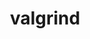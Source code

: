 ---
title: "valgrind"
layout: cache
categories: [package, develop]
meta: {"versions": ["3.20.0"], "compilers": ["gcc@=11.3.0", "gcc@=11.4.0"], "oss": ["ubuntu20.04", "ubuntu22.04"], "platforms": ["linux"], "targets": ["x86_64_v3"], "stacks": ["e4s", "ml-linux-x86_64-cpu", "ml-linux-x86_64-cuda", "ml-linux-x86_64-rocm", "root"], "num_specs": 54, "num_specs_by_stack": {"root": 54, "e4s": 12, "ml-linux-x86_64-cuda": 10, "ml-linux-x86_64-cpu": 8, "ml-linux-x86_64-rocm": 23}}
spec_details: [{"hash": "chhd57hrvwqyovey7zanxhc27lxkqfoo", "compiler": "gcc@=11.4.0", "versions": ["3.20.0"], "os": "ubuntu20.04", "platform": "linux", "target": "x86_64_v3", "variants": ["+boost", "build_system=autotools", "libs=shared,static", "+mpi", "+only64bit", "~ubsan"], "stacks": ["root", "e4s"], "size": "-", "tarball": "https://binaries.spack.io/develop/build_cache/linux-ubuntu20.04-x86_64_v3/gcc-11.4.0/valgrind-3.20.0/linux-ubuntu20.04-x86_64_v3-gcc-11.4.0-valgrind-3.20.0-chhd57hrvwqyovey7zanxhc27lxkqfoo.spack"}, {"hash": "bojbotqs2sp6piz7jgsv4aowkalbagsp", "compiler": "gcc@=11.4.0", "versions": ["3.20.0"], "os": "ubuntu20.04", "platform": "linux", "target": "x86_64_v3", "variants": ["+boost", "build_system=autotools", "libs=shared,static", "+mpi", "+only64bit", "~ubsan"], "stacks": ["root", "e4s"], "size": "-", "tarball": "https://binaries.spack.io/develop/build_cache/linux-ubuntu20.04-x86_64_v3/gcc-11.4.0/valgrind-3.20.0/linux-ubuntu20.04-x86_64_v3-gcc-11.4.0-valgrind-3.20.0-bojbotqs2sp6piz7jgsv4aowkalbagsp.spack"}, {"hash": "x3ud232xxqcqizxv4zy46xmcj66d5k7p", "compiler": "gcc@=11.4.0", "versions": ["3.20.0"], "os": "ubuntu20.04", "platform": "linux", "target": "x86_64_v3", "variants": ["+boost", "build_system=autotools", "libs=shared,static", "+mpi", "+only64bit", "~ubsan"], "stacks": ["root", "e4s"], "size": "-", "tarball": "https://binaries.spack.io/develop/build_cache/linux-ubuntu20.04-x86_64_v3/gcc-11.4.0/valgrind-3.20.0/linux-ubuntu20.04-x86_64_v3-gcc-11.4.0-valgrind-3.20.0-x3ud232xxqcqizxv4zy46xmcj66d5k7p.spack"}, {"hash": "jju3x47oe2q66jbqvh66vgwrafnywnei", "compiler": "gcc@=11.4.0", "versions": ["3.20.0"], "os": "ubuntu20.04", "platform": "linux", "target": "x86_64_v3", "variants": ["+boost", "build_system=autotools", "libs=shared,static", "+mpi", "+only64bit", "~ubsan"], "stacks": ["root", "e4s"], "size": "-", "tarball": "https://binaries.spack.io/develop/build_cache/linux-ubuntu20.04-x86_64_v3/gcc-11.4.0/valgrind-3.20.0/linux-ubuntu20.04-x86_64_v3-gcc-11.4.0-valgrind-3.20.0-jju3x47oe2q66jbqvh66vgwrafnywnei.spack"}, {"hash": "qeeto5c7uu4dczgjhaklipmtvb7jim44", "compiler": "gcc@=11.4.0", "versions": ["3.20.0"], "os": "ubuntu20.04", "platform": "linux", "target": "x86_64_v3", "variants": ["+boost", "build_system=autotools", "libs=shared,static", "+mpi", "+only64bit", "~ubsan"], "stacks": ["root", "e4s"], "size": "-", "tarball": "https://binaries.spack.io/develop/build_cache/linux-ubuntu20.04-x86_64_v3/gcc-11.4.0/valgrind-3.20.0/linux-ubuntu20.04-x86_64_v3-gcc-11.4.0-valgrind-3.20.0-qeeto5c7uu4dczgjhaklipmtvb7jim44.spack"}, {"hash": "kuavgiur7wls2kkferzze65c3nsadbp3", "compiler": "gcc@=11.4.0", "versions": ["3.20.0"], "os": "ubuntu20.04", "platform": "linux", "target": "x86_64_v3", "variants": ["+boost", "build_system=autotools", "libs=shared,static", "+mpi", "+only64bit", "~ubsan"], "stacks": ["root", "e4s"], "size": "-", "tarball": "https://binaries.spack.io/develop/build_cache/linux-ubuntu20.04-x86_64_v3/gcc-11.4.0/valgrind-3.20.0/linux-ubuntu20.04-x86_64_v3-gcc-11.4.0-valgrind-3.20.0-kuavgiur7wls2kkferzze65c3nsadbp3.spack"}, {"hash": "4tisptrarqngznvlhqfmnslxdljw5kmd", "compiler": "gcc@=11.4.0", "versions": ["3.20.0"], "os": "ubuntu20.04", "platform": "linux", "target": "x86_64_v3", "variants": ["+boost", "build_system=autotools", "libs=shared,static", "+mpi", "+only64bit", "~ubsan"], "stacks": ["root", "e4s"], "size": "-", "tarball": "https://binaries.spack.io/develop/build_cache/linux-ubuntu20.04-x86_64_v3/gcc-11.4.0/valgrind-3.20.0/linux-ubuntu20.04-x86_64_v3-gcc-11.4.0-valgrind-3.20.0-4tisptrarqngznvlhqfmnslxdljw5kmd.spack"}, {"hash": "xlxqdi2hvfmja43fsjdt2k22ifvri3ap", "compiler": "gcc@=11.4.0", "versions": ["3.20.0"], "os": "ubuntu20.04", "platform": "linux", "target": "x86_64_v3", "variants": ["+boost", "build_system=autotools", "libs=shared,static", "+mpi", "+only64bit", "~ubsan"], "stacks": ["root", "e4s"], "size": "-", "tarball": "https://binaries.spack.io/develop/build_cache/linux-ubuntu20.04-x86_64_v3/gcc-11.4.0/valgrind-3.20.0/linux-ubuntu20.04-x86_64_v3-gcc-11.4.0-valgrind-3.20.0-xlxqdi2hvfmja43fsjdt2k22ifvri3ap.spack"}, {"hash": "wu2vl737unfr7kwfqygr76jjwof6rb4x", "compiler": "gcc@=11.4.0", "versions": ["3.20.0"], "os": "ubuntu20.04", "platform": "linux", "target": "x86_64_v3", "variants": ["+boost", "build_system=autotools", "libs=shared,static", "+mpi", "+only64bit", "~ubsan"], "stacks": ["root", "e4s"], "size": "-", "tarball": "https://binaries.spack.io/develop/build_cache/linux-ubuntu20.04-x86_64_v3/gcc-11.4.0/valgrind-3.20.0/linux-ubuntu20.04-x86_64_v3-gcc-11.4.0-valgrind-3.20.0-wu2vl737unfr7kwfqygr76jjwof6rb4x.spack"}, {"hash": "tx44gm27bst645kfhsdirpwskjde2dxp", "compiler": "gcc@=11.4.0", "versions": ["3.20.0"], "os": "ubuntu20.04", "platform": "linux", "target": "x86_64_v3", "variants": ["+boost", "build_system=autotools", "libs=shared,static", "+mpi", "+only64bit", "~ubsan"], "stacks": ["root", "e4s"], "size": "-", "tarball": "https://binaries.spack.io/develop/build_cache/linux-ubuntu20.04-x86_64_v3/gcc-11.4.0/valgrind-3.20.0/linux-ubuntu20.04-x86_64_v3-gcc-11.4.0-valgrind-3.20.0-tx44gm27bst645kfhsdirpwskjde2dxp.spack"}, {"hash": "4yipfgdnutvpxcgpefdocxrzyar53c2x", "compiler": "gcc@=11.4.0", "versions": ["3.20.0"], "os": "ubuntu20.04", "platform": "linux", "target": "x86_64_v3", "variants": ["+boost", "build_system=autotools", "libs=shared,static", "+mpi", "+only64bit", "~ubsan"], "stacks": ["root", "e4s"], "size": "-", "tarball": "https://binaries.spack.io/develop/build_cache/linux-ubuntu20.04-x86_64_v3/gcc-11.4.0/valgrind-3.20.0/linux-ubuntu20.04-x86_64_v3-gcc-11.4.0-valgrind-3.20.0-4yipfgdnutvpxcgpefdocxrzyar53c2x.spack"}, {"hash": "oiixsljj6jdexb5auekblddd64vtw7hz", "compiler": "gcc@=11.4.0", "versions": ["3.20.0"], "os": "ubuntu20.04", "platform": "linux", "target": "x86_64_v3", "variants": ["+boost", "build_system=autotools", "libs=shared,static", "+mpi", "+only64bit", "~ubsan"], "stacks": ["root", "e4s"], "size": "-", "tarball": "https://binaries.spack.io/develop/build_cache/linux-ubuntu20.04-x86_64_v3/gcc-11.4.0/valgrind-3.20.0/linux-ubuntu20.04-x86_64_v3-gcc-11.4.0-valgrind-3.20.0-oiixsljj6jdexb5auekblddd64vtw7hz.spack"}, {"hash": "jqpm264zp7wct7bugatcv4xwq2tgksz3", "compiler": "gcc@=11.3.0", "versions": ["3.20.0"], "os": "ubuntu22.04", "platform": "linux", "target": "x86_64_v3", "variants": ["+boost", "build_system=autotools", "libs=shared,static", "+mpi", "+only64bit", "~ubsan"], "stacks": ["root", "ml-linux-x86_64-cuda"], "size": "-", "tarball": "https://binaries.spack.io/develop/build_cache/linux-ubuntu22.04-x86_64_v3/gcc-11.3.0/valgrind-3.20.0/linux-ubuntu22.04-x86_64_v3-gcc-11.3.0-valgrind-3.20.0-jqpm264zp7wct7bugatcv4xwq2tgksz3.spack"}, {"hash": "kxpxhej2lckaubfouukxbc4cjhmqo3id", "compiler": "gcc@=11.3.0", "versions": ["3.20.0"], "os": "ubuntu22.04", "platform": "linux", "target": "x86_64_v3", "variants": ["+boost", "build_system=autotools", "libs=shared,static", "+mpi", "+only64bit", "~ubsan"], "stacks": ["root", "ml-linux-x86_64-cuda"], "size": "-", "tarball": "https://binaries.spack.io/develop/build_cache/linux-ubuntu22.04-x86_64_v3/gcc-11.3.0/valgrind-3.20.0/linux-ubuntu22.04-x86_64_v3-gcc-11.3.0-valgrind-3.20.0-kxpxhej2lckaubfouukxbc4cjhmqo3id.spack"}, {"hash": "xgnz2ieozhe2j36t266diggg53bapyno", "compiler": "gcc@=11.3.0", "versions": ["3.20.0"], "os": "ubuntu22.04", "platform": "linux", "target": "x86_64_v3", "variants": ["+boost", "build_system=autotools", "libs=shared,static", "+mpi", "+only64bit", "~ubsan"], "stacks": ["ml-linux-x86_64-cpu", "root"], "size": "-", "tarball": "https://binaries.spack.io/develop/build_cache/linux-ubuntu22.04-x86_64_v3/gcc-11.3.0/valgrind-3.20.0/linux-ubuntu22.04-x86_64_v3-gcc-11.3.0-valgrind-3.20.0-xgnz2ieozhe2j36t266diggg53bapyno.spack"}, {"hash": "5ibsj2fpdzysu3e6ujqpfucn526f7ie7", "compiler": "gcc@=11.3.0", "versions": ["3.20.0"], "os": "ubuntu22.04", "platform": "linux", "target": "x86_64_v3", "variants": ["+boost", "build_system=autotools", "libs=shared,static", "+mpi", "+only64bit", "~ubsan"], "stacks": ["root", "ml-linux-x86_64-cuda"], "size": "-", "tarball": "https://binaries.spack.io/develop/build_cache/linux-ubuntu22.04-x86_64_v3/gcc-11.3.0/valgrind-3.20.0/linux-ubuntu22.04-x86_64_v3-gcc-11.3.0-valgrind-3.20.0-5ibsj2fpdzysu3e6ujqpfucn526f7ie7.spack"}, {"hash": "27xj4islluhihgshm63l442ndw5fua3e", "compiler": "gcc@=11.3.0", "versions": ["3.20.0"], "os": "ubuntu22.04", "platform": "linux", "target": "x86_64_v3", "variants": ["+boost", "build_system=autotools", "libs=shared,static", "+mpi", "+only64bit", "~ubsan"], "stacks": ["ml-linux-x86_64-cpu", "root"], "size": "-", "tarball": "https://binaries.spack.io/develop/build_cache/linux-ubuntu22.04-x86_64_v3/gcc-11.3.0/valgrind-3.20.0/linux-ubuntu22.04-x86_64_v3-gcc-11.3.0-valgrind-3.20.0-27xj4islluhihgshm63l442ndw5fua3e.spack"}, {"hash": "jsqjbehuqtdu5qiseel3cnlwmwenj3it", "compiler": "gcc@=11.3.0", "versions": ["3.20.0"], "os": "ubuntu22.04", "platform": "linux", "target": "x86_64_v3", "variants": ["+boost", "build_system=autotools", "libs=shared,static", "+mpi", "+only64bit", "~ubsan"], "stacks": ["root", "ml-linux-x86_64-cuda"], "size": "-", "tarball": "https://binaries.spack.io/develop/build_cache/linux-ubuntu22.04-x86_64_v3/gcc-11.3.0/valgrind-3.20.0/linux-ubuntu22.04-x86_64_v3-gcc-11.3.0-valgrind-3.20.0-jsqjbehuqtdu5qiseel3cnlwmwenj3it.spack"}, {"hash": "crozhbnhaotaw4wuzh75oxrujn2xcjhu", "compiler": "gcc@=11.3.0", "versions": ["3.20.0"], "os": "ubuntu22.04", "platform": "linux", "target": "x86_64_v3", "variants": ["+boost", "build_system=autotools", "libs=shared,static", "+mpi", "+only64bit", "~ubsan"], "stacks": ["root", "ml-linux-x86_64-cuda"], "size": "-", "tarball": "https://binaries.spack.io/develop/build_cache/linux-ubuntu22.04-x86_64_v3/gcc-11.3.0/valgrind-3.20.0/linux-ubuntu22.04-x86_64_v3-gcc-11.3.0-valgrind-3.20.0-crozhbnhaotaw4wuzh75oxrujn2xcjhu.spack"}, {"hash": "nhbdrtyluexm6iatj5jihvyvwl72owfj", "compiler": "gcc@=11.3.0", "versions": ["3.20.0"], "os": "ubuntu22.04", "platform": "linux", "target": "x86_64_v3", "variants": ["+boost", "build_system=autotools", "libs=shared,static", "+mpi", "+only64bit", "~ubsan"], "stacks": ["root", "ml-linux-x86_64-cuda"], "size": "-", "tarball": "https://binaries.spack.io/develop/build_cache/linux-ubuntu22.04-x86_64_v3/gcc-11.3.0/valgrind-3.20.0/linux-ubuntu22.04-x86_64_v3-gcc-11.3.0-valgrind-3.20.0-nhbdrtyluexm6iatj5jihvyvwl72owfj.spack"}, {"hash": "lzeegw4srj5i5sm3xztn4xh57pbe3in6", "compiler": "gcc@=11.3.0", "versions": ["3.20.0"], "os": "ubuntu22.04", "platform": "linux", "target": "x86_64_v3", "variants": ["+boost", "build_system=autotools", "libs=shared,static", "+mpi", "+only64bit", "~ubsan"], "stacks": ["ml-linux-x86_64-cpu", "root"], "size": "-", "tarball": "https://binaries.spack.io/develop/build_cache/linux-ubuntu22.04-x86_64_v3/gcc-11.3.0/valgrind-3.20.0/linux-ubuntu22.04-x86_64_v3-gcc-11.3.0-valgrind-3.20.0-lzeegw4srj5i5sm3xztn4xh57pbe3in6.spack"}, {"hash": "7ahl6qqcos6ocl7zya6r7rzf6w5lgk5t", "compiler": "gcc@=11.3.0", "versions": ["3.20.0"], "os": "ubuntu22.04", "platform": "linux", "target": "x86_64_v3", "variants": ["+boost", "build_system=autotools", "libs=shared,static", "+mpi", "+only64bit", "~ubsan"], "stacks": ["root", "ml-linux-x86_64-cuda"], "size": "-", "tarball": "https://binaries.spack.io/develop/build_cache/linux-ubuntu22.04-x86_64_v3/gcc-11.3.0/valgrind-3.20.0/linux-ubuntu22.04-x86_64_v3-gcc-11.3.0-valgrind-3.20.0-7ahl6qqcos6ocl7zya6r7rzf6w5lgk5t.spack"}, {"hash": "j3ecxkl4ujl3cqrtvth6pqceaxatyv5a", "compiler": "gcc@=11.3.0", "versions": ["3.20.0"], "os": "ubuntu22.04", "platform": "linux", "target": "x86_64_v3", "variants": ["+boost", "build_system=autotools", "libs=shared,static", "+mpi", "+only64bit", "~ubsan"], "stacks": ["root", "ml-linux-x86_64-cuda"], "size": "-", "tarball": "https://binaries.spack.io/develop/build_cache/linux-ubuntu22.04-x86_64_v3/gcc-11.3.0/valgrind-3.20.0/linux-ubuntu22.04-x86_64_v3-gcc-11.3.0-valgrind-3.20.0-j3ecxkl4ujl3cqrtvth6pqceaxatyv5a.spack"}, {"hash": "qrow76z7jkdla5ie6evsb4p7zwgyj522", "compiler": "gcc@=11.3.0", "versions": ["3.20.0"], "os": "ubuntu22.04", "platform": "linux", "target": "x86_64_v3", "variants": ["+boost", "build_system=autotools", "libs=shared,static", "+mpi", "+only64bit", "~ubsan"], "stacks": ["ml-linux-x86_64-cpu", "root"], "size": "-", "tarball": "https://binaries.spack.io/develop/build_cache/linux-ubuntu22.04-x86_64_v3/gcc-11.3.0/valgrind-3.20.0/linux-ubuntu22.04-x86_64_v3-gcc-11.3.0-valgrind-3.20.0-qrow76z7jkdla5ie6evsb4p7zwgyj522.spack"}, {"hash": "s7ih7saz435aenmeygwkmgy7rss7eiox", "compiler": "gcc@=11.3.0", "versions": ["3.20.0"], "os": "ubuntu22.04", "platform": "linux", "target": "x86_64_v3", "variants": ["+boost", "build_system=autotools", "libs=shared,static", "+mpi", "+only64bit", "~ubsan"], "stacks": ["ml-linux-x86_64-cpu", "root"], "size": "-", "tarball": "https://binaries.spack.io/develop/build_cache/linux-ubuntu22.04-x86_64_v3/gcc-11.3.0/valgrind-3.20.0/linux-ubuntu22.04-x86_64_v3-gcc-11.3.0-valgrind-3.20.0-s7ih7saz435aenmeygwkmgy7rss7eiox.spack"}, {"hash": "yebnmac5fglagp6q6aste67ojjm5kfci", "compiler": "gcc@=11.3.0", "versions": ["3.20.0"], "os": "ubuntu22.04", "platform": "linux", "target": "x86_64_v3", "variants": ["+boost", "build_system=autotools", "libs=shared,static", "+mpi", "+only64bit", "~ubsan"], "stacks": ["root", "ml-linux-x86_64-cuda"], "size": "-", "tarball": "https://binaries.spack.io/develop/build_cache/linux-ubuntu22.04-x86_64_v3/gcc-11.3.0/valgrind-3.20.0/linux-ubuntu22.04-x86_64_v3-gcc-11.3.0-valgrind-3.20.0-yebnmac5fglagp6q6aste67ojjm5kfci.spack"}, {"hash": "z3eejgnd4h4e4a3w22g46n6lkmpmky6w", "compiler": "gcc@=11.3.0", "versions": ["3.20.0"], "os": "ubuntu22.04", "platform": "linux", "target": "x86_64_v3", "variants": ["+boost", "build_system=autotools", "libs=shared,static", "+mpi", "+only64bit", "~ubsan"], "stacks": ["ml-linux-x86_64-cpu", "root"], "size": "-", "tarball": "https://binaries.spack.io/develop/build_cache/linux-ubuntu22.04-x86_64_v3/gcc-11.3.0/valgrind-3.20.0/linux-ubuntu22.04-x86_64_v3-gcc-11.3.0-valgrind-3.20.0-z3eejgnd4h4e4a3w22g46n6lkmpmky6w.spack"}, {"hash": "6rxxgce5tdkbkkify5qybm6d2x6rcvy5", "compiler": "gcc@=11.3.0", "versions": ["3.20.0"], "os": "ubuntu22.04", "platform": "linux", "target": "x86_64_v3", "variants": ["+boost", "build_system=autotools", "libs=shared,static", "+mpi", "+only64bit", "~ubsan"], "stacks": ["root", "ml-linux-x86_64-cuda"], "size": "-", "tarball": "https://binaries.spack.io/develop/build_cache/linux-ubuntu22.04-x86_64_v3/gcc-11.3.0/valgrind-3.20.0/linux-ubuntu22.04-x86_64_v3-gcc-11.3.0-valgrind-3.20.0-6rxxgce5tdkbkkify5qybm6d2x6rcvy5.spack"}, {"hash": "stqjexsdmjdw7gbukwqmd6hokn223cph", "compiler": "gcc@=11.3.0", "versions": ["3.20.0"], "os": "ubuntu22.04", "platform": "linux", "target": "x86_64_v3", "variants": ["+boost", "build_system=autotools", "libs=shared,static", "+mpi", "+only64bit", "~ubsan"], "stacks": ["ml-linux-x86_64-cpu", "root"], "size": "-", "tarball": "https://binaries.spack.io/develop/build_cache/linux-ubuntu22.04-x86_64_v3/gcc-11.3.0/valgrind-3.20.0/linux-ubuntu22.04-x86_64_v3-gcc-11.3.0-valgrind-3.20.0-stqjexsdmjdw7gbukwqmd6hokn223cph.spack"}, {"hash": "wnk5b5pwkwmfbr5wjwyc3miamhlvptj2", "compiler": "gcc@=11.3.0", "versions": ["3.20.0"], "os": "ubuntu22.04", "platform": "linux", "target": "x86_64_v3", "variants": ["+boost", "build_system=autotools", "libs=shared,static", "+mpi", "+only64bit", "~ubsan"], "stacks": ["ml-linux-x86_64-cpu", "root"], "size": "-", "tarball": "https://binaries.spack.io/develop/build_cache/linux-ubuntu22.04-x86_64_v3/gcc-11.3.0/valgrind-3.20.0/linux-ubuntu22.04-x86_64_v3-gcc-11.3.0-valgrind-3.20.0-wnk5b5pwkwmfbr5wjwyc3miamhlvptj2.spack"}, {"hash": "zuhm5qruw6gbmvzltr4zpufuycufs4hd", "compiler": "gcc@=11.3.0", "versions": ["3.20.0"], "os": "ubuntu22.04", "platform": "linux", "target": "x86_64_v3", "variants": ["+boost", "build_system=autotools", "libs=shared,static", "+mpi", "+only64bit", "~ubsan"], "stacks": ["root", "ml-linux-x86_64-rocm"], "size": "-", "tarball": "https://binaries.spack.io/develop/build_cache/linux-ubuntu22.04-x86_64_v3/gcc-11.3.0/valgrind-3.20.0/linux-ubuntu22.04-x86_64_v3-gcc-11.3.0-valgrind-3.20.0-zuhm5qruw6gbmvzltr4zpufuycufs4hd.spack"}, {"hash": "nbhwfzhi2v7srwclbnj67mxtpwpv4m7v", "compiler": "gcc@=11.3.0", "versions": ["3.20.0"], "os": "ubuntu22.04", "platform": "linux", "target": "x86_64_v3", "variants": ["+boost", "build_system=autotools", "libs=shared,static", "+mpi", "+only64bit", "~ubsan"], "stacks": ["root", "ml-linux-x86_64-rocm"], "size": "-", "tarball": "https://binaries.spack.io/develop/build_cache/linux-ubuntu22.04-x86_64_v3/gcc-11.3.0/valgrind-3.20.0/linux-ubuntu22.04-x86_64_v3-gcc-11.3.0-valgrind-3.20.0-nbhwfzhi2v7srwclbnj67mxtpwpv4m7v.spack"}, {"hash": "nckoogum3oecowgeiocvdywnishkhzuh", "compiler": "gcc@=11.3.0", "versions": ["3.20.0"], "os": "ubuntu22.04", "platform": "linux", "target": "x86_64_v3", "variants": ["+boost", "build_system=autotools", "libs=shared,static", "+mpi", "+only64bit", "~ubsan"], "stacks": ["root", "ml-linux-x86_64-rocm"], "size": "-", "tarball": "https://binaries.spack.io/develop/build_cache/linux-ubuntu22.04-x86_64_v3/gcc-11.3.0/valgrind-3.20.0/linux-ubuntu22.04-x86_64_v3-gcc-11.3.0-valgrind-3.20.0-nckoogum3oecowgeiocvdywnishkhzuh.spack"}, {"hash": "qtitnrkt62sj6vwlykrmbtzheqcmcnu2", "compiler": "gcc@=11.3.0", "versions": ["3.20.0"], "os": "ubuntu22.04", "platform": "linux", "target": "x86_64_v3", "variants": ["+boost", "build_system=autotools", "libs=shared,static", "+mpi", "+only64bit", "~ubsan"], "stacks": ["root", "ml-linux-x86_64-rocm"], "size": "-", "tarball": "https://binaries.spack.io/develop/build_cache/linux-ubuntu22.04-x86_64_v3/gcc-11.3.0/valgrind-3.20.0/linux-ubuntu22.04-x86_64_v3-gcc-11.3.0-valgrind-3.20.0-qtitnrkt62sj6vwlykrmbtzheqcmcnu2.spack"}, {"hash": "qhkte7gergsyyqj36fn6zupi5b7bfnlt", "compiler": "gcc@=11.3.0", "versions": ["3.20.0"], "os": "ubuntu22.04", "platform": "linux", "target": "x86_64_v3", "variants": ["+boost", "build_system=autotools", "libs=shared,static", "+mpi", "+only64bit", "~ubsan"], "stacks": ["root", "ml-linux-x86_64-rocm"], "size": "-", "tarball": "https://binaries.spack.io/develop/build_cache/linux-ubuntu22.04-x86_64_v3/gcc-11.3.0/valgrind-3.20.0/linux-ubuntu22.04-x86_64_v3-gcc-11.3.0-valgrind-3.20.0-qhkte7gergsyyqj36fn6zupi5b7bfnlt.spack"}, {"hash": "6fyx43qawwqysvym7pg3dehiiimupqaj", "compiler": "gcc@=11.3.0", "versions": ["3.20.0"], "os": "ubuntu22.04", "platform": "linux", "target": "x86_64_v3", "variants": ["+boost", "build_system=autotools", "libs=shared,static", "+mpi", "+only64bit", "~ubsan"], "stacks": ["root", "ml-linux-x86_64-rocm"], "size": "-", "tarball": "https://binaries.spack.io/develop/build_cache/linux-ubuntu22.04-x86_64_v3/gcc-11.3.0/valgrind-3.20.0/linux-ubuntu22.04-x86_64_v3-gcc-11.3.0-valgrind-3.20.0-6fyx43qawwqysvym7pg3dehiiimupqaj.spack"}, {"hash": "b25f456dxl6d7asazhmfddrhq2skvd7b", "compiler": "gcc@=11.3.0", "versions": ["3.20.0"], "os": "ubuntu22.04", "platform": "linux", "target": "x86_64_v3", "variants": ["+boost", "build_system=autotools", "libs=shared,static", "+mpi", "+only64bit", "~ubsan"], "stacks": ["root", "ml-linux-x86_64-rocm"], "size": "-", "tarball": "https://binaries.spack.io/develop/build_cache/linux-ubuntu22.04-x86_64_v3/gcc-11.3.0/valgrind-3.20.0/linux-ubuntu22.04-x86_64_v3-gcc-11.3.0-valgrind-3.20.0-b25f456dxl6d7asazhmfddrhq2skvd7b.spack"}, {"hash": "cjhwmfqjlnvqmanqjiilbkb7o35tqi5q", "compiler": "gcc@=11.3.0", "versions": ["3.20.0"], "os": "ubuntu22.04", "platform": "linux", "target": "x86_64_v3", "variants": ["+boost", "build_system=autotools", "libs=shared,static", "+mpi", "+only64bit", "~ubsan"], "stacks": ["root", "ml-linux-x86_64-rocm"], "size": "-", "tarball": "https://binaries.spack.io/develop/build_cache/linux-ubuntu22.04-x86_64_v3/gcc-11.3.0/valgrind-3.20.0/linux-ubuntu22.04-x86_64_v3-gcc-11.3.0-valgrind-3.20.0-cjhwmfqjlnvqmanqjiilbkb7o35tqi5q.spack"}, {"hash": "r5bdbam7amr2lu6jbyaj2yvhbliorudd", "compiler": "gcc@=11.3.0", "versions": ["3.20.0"], "os": "ubuntu22.04", "platform": "linux", "target": "x86_64_v3", "variants": ["+boost", "build_system=autotools", "libs=shared,static", "+mpi", "+only64bit", "~ubsan"], "stacks": ["root", "ml-linux-x86_64-rocm"], "size": "-", "tarball": "https://binaries.spack.io/develop/build_cache/linux-ubuntu22.04-x86_64_v3/gcc-11.3.0/valgrind-3.20.0/linux-ubuntu22.04-x86_64_v3-gcc-11.3.0-valgrind-3.20.0-r5bdbam7amr2lu6jbyaj2yvhbliorudd.spack"}, {"hash": "sblcooltrbs3kldfevqg4pniztsqebyg", "compiler": "gcc@=11.3.0", "versions": ["3.20.0"], "os": "ubuntu22.04", "platform": "linux", "target": "x86_64_v3", "variants": ["+boost", "build_system=autotools", "libs=shared,static", "+mpi", "+only64bit", "~ubsan"], "stacks": ["root", "ml-linux-x86_64-rocm"], "size": "-", "tarball": "https://binaries.spack.io/develop/build_cache/linux-ubuntu22.04-x86_64_v3/gcc-11.3.0/valgrind-3.20.0/linux-ubuntu22.04-x86_64_v3-gcc-11.3.0-valgrind-3.20.0-sblcooltrbs3kldfevqg4pniztsqebyg.spack"}, {"hash": "hn4lynleri2efgvjqsget5uvx3z74nhh", "compiler": "gcc@=11.3.0", "versions": ["3.20.0"], "os": "ubuntu22.04", "platform": "linux", "target": "x86_64_v3", "variants": ["+boost", "build_system=autotools", "libs=shared,static", "+mpi", "+only64bit", "~ubsan"], "stacks": ["root", "ml-linux-x86_64-rocm"], "size": "-", "tarball": "https://binaries.spack.io/develop/build_cache/linux-ubuntu22.04-x86_64_v3/gcc-11.3.0/valgrind-3.20.0/linux-ubuntu22.04-x86_64_v3-gcc-11.3.0-valgrind-3.20.0-hn4lynleri2efgvjqsget5uvx3z74nhh.spack"}, {"hash": "hrs3izqzeanedckjyfnjyxz6gvdyla3f", "compiler": "gcc@=11.3.0", "versions": ["3.20.0"], "os": "ubuntu22.04", "platform": "linux", "target": "x86_64_v3", "variants": ["+boost", "build_system=autotools", "libs=shared,static", "+mpi", "+only64bit", "~ubsan"], "stacks": ["root", "ml-linux-x86_64-rocm"], "size": "-", "tarball": "https://binaries.spack.io/develop/build_cache/linux-ubuntu22.04-x86_64_v3/gcc-11.3.0/valgrind-3.20.0/linux-ubuntu22.04-x86_64_v3-gcc-11.3.0-valgrind-3.20.0-hrs3izqzeanedckjyfnjyxz6gvdyla3f.spack"}, {"hash": "f2h6wvpmquzub4eixm3bddg2b6zqd3bm", "compiler": "gcc@=11.3.0", "versions": ["3.20.0"], "os": "ubuntu22.04", "platform": "linux", "target": "x86_64_v3", "variants": ["+boost", "build_system=autotools", "libs=shared,static", "+mpi", "+only64bit", "~ubsan"], "stacks": ["root", "ml-linux-x86_64-rocm"], "size": "-", "tarball": "https://binaries.spack.io/develop/build_cache/linux-ubuntu22.04-x86_64_v3/gcc-11.3.0/valgrind-3.20.0/linux-ubuntu22.04-x86_64_v3-gcc-11.3.0-valgrind-3.20.0-f2h6wvpmquzub4eixm3bddg2b6zqd3bm.spack"}, {"hash": "z7oq4dj2u6vboexkbmkyqzjkz2gg7que", "compiler": "gcc@=11.3.0", "versions": ["3.20.0"], "os": "ubuntu22.04", "platform": "linux", "target": "x86_64_v3", "variants": ["+boost", "build_system=autotools", "libs=shared,static", "+mpi", "+only64bit", "~ubsan"], "stacks": ["root", "ml-linux-x86_64-rocm"], "size": "-", "tarball": "https://binaries.spack.io/develop/build_cache/linux-ubuntu22.04-x86_64_v3/gcc-11.3.0/valgrind-3.20.0/linux-ubuntu22.04-x86_64_v3-gcc-11.3.0-valgrind-3.20.0-z7oq4dj2u6vboexkbmkyqzjkz2gg7que.spack"}, {"hash": "zwjetjvnngd4s6rhlzl3rp3d35ouoej3", "compiler": "gcc@=11.3.0", "versions": ["3.20.0"], "os": "ubuntu22.04", "platform": "linux", "target": "x86_64_v3", "variants": ["+boost", "build_system=autotools", "libs=shared,static", "+mpi", "+only64bit", "~ubsan"], "stacks": ["root", "ml-linux-x86_64-rocm"], "size": "-", "tarball": "https://binaries.spack.io/develop/build_cache/linux-ubuntu22.04-x86_64_v3/gcc-11.3.0/valgrind-3.20.0/linux-ubuntu22.04-x86_64_v3-gcc-11.3.0-valgrind-3.20.0-zwjetjvnngd4s6rhlzl3rp3d35ouoej3.spack"}, {"hash": "npmd2sx5dsvdnjygvazeytxiob6j3q5t", "compiler": "gcc@=11.3.0", "versions": ["3.20.0"], "os": "ubuntu22.04", "platform": "linux", "target": "x86_64_v3", "variants": ["+boost", "build_system=autotools", "libs=shared,static", "+mpi", "+only64bit", "~ubsan"], "stacks": ["root", "ml-linux-x86_64-rocm"], "size": "-", "tarball": "https://binaries.spack.io/develop/build_cache/linux-ubuntu22.04-x86_64_v3/gcc-11.3.0/valgrind-3.20.0/linux-ubuntu22.04-x86_64_v3-gcc-11.3.0-valgrind-3.20.0-npmd2sx5dsvdnjygvazeytxiob6j3q5t.spack"}, {"hash": "lxiva7ecggvetdxplrctkbrs4wl4up23", "compiler": "gcc@=11.3.0", "versions": ["3.20.0"], "os": "ubuntu22.04", "platform": "linux", "target": "x86_64_v3", "variants": ["+boost", "build_system=autotools", "libs=shared,static", "+mpi", "+only64bit", "~ubsan"], "stacks": ["root", "ml-linux-x86_64-rocm"], "size": "-", "tarball": "https://binaries.spack.io/develop/build_cache/linux-ubuntu22.04-x86_64_v3/gcc-11.3.0/valgrind-3.20.0/linux-ubuntu22.04-x86_64_v3-gcc-11.3.0-valgrind-3.20.0-lxiva7ecggvetdxplrctkbrs4wl4up23.spack"}, {"hash": "wb4pt2daf4uxom5gzasq4dfluzau2lbw", "compiler": "gcc@=11.3.0", "versions": ["3.20.0"], "os": "ubuntu22.04", "platform": "linux", "target": "x86_64_v3", "variants": ["+boost", "build_system=autotools", "libs=shared,static", "+mpi", "+only64bit", "~ubsan"], "stacks": ["root", "ml-linux-x86_64-rocm"], "size": "-", "tarball": "https://binaries.spack.io/develop/build_cache/linux-ubuntu22.04-x86_64_v3/gcc-11.3.0/valgrind-3.20.0/linux-ubuntu22.04-x86_64_v3-gcc-11.3.0-valgrind-3.20.0-wb4pt2daf4uxom5gzasq4dfluzau2lbw.spack"}, {"hash": "xav5xapqbydqd37grtm6f4s5ysxyjkqn", "compiler": "gcc@=11.3.0", "versions": ["3.20.0"], "os": "ubuntu22.04", "platform": "linux", "target": "x86_64_v3", "variants": ["+boost", "build_system=autotools", "libs=shared,static", "+mpi", "+only64bit", "~ubsan"], "stacks": ["root", "ml-linux-x86_64-rocm"], "size": "-", "tarball": "https://binaries.spack.io/develop/build_cache/linux-ubuntu22.04-x86_64_v3/gcc-11.3.0/valgrind-3.20.0/linux-ubuntu22.04-x86_64_v3-gcc-11.3.0-valgrind-3.20.0-xav5xapqbydqd37grtm6f4s5ysxyjkqn.spack"}, {"hash": "47lxawgz3onjqv4lmakb5ym5a7tafrlg", "compiler": "gcc@=11.3.0", "versions": ["3.20.0"], "os": "ubuntu22.04", "platform": "linux", "target": "x86_64_v3", "variants": ["+boost", "build_system=autotools", "libs=shared,static", "+mpi", "+only64bit", "~ubsan"], "stacks": ["root", "ml-linux-x86_64-rocm"], "size": "-", "tarball": "https://binaries.spack.io/develop/build_cache/linux-ubuntu22.04-x86_64_v3/gcc-11.3.0/valgrind-3.20.0/linux-ubuntu22.04-x86_64_v3-gcc-11.3.0-valgrind-3.20.0-47lxawgz3onjqv4lmakb5ym5a7tafrlg.spack"}, {"hash": "3z62vhsky24kyfkkn3dd6xjr7yljngbp", "compiler": "gcc@=11.3.0", "versions": ["3.20.0"], "os": "ubuntu22.04", "platform": "linux", "target": "x86_64_v3", "variants": ["+boost", "build_system=autotools", "libs=shared,static", "+mpi", "+only64bit", "~ubsan"], "stacks": ["root", "ml-linux-x86_64-rocm"], "size": "-", "tarball": "https://binaries.spack.io/develop/build_cache/linux-ubuntu22.04-x86_64_v3/gcc-11.3.0/valgrind-3.20.0/linux-ubuntu22.04-x86_64_v3-gcc-11.3.0-valgrind-3.20.0-3z62vhsky24kyfkkn3dd6xjr7yljngbp.spack"}, {"hash": "pr3cgzmlanlc5itreripk4wkgxrjhuam", "compiler": "gcc@=11.3.0", "versions": ["3.20.0"], "os": "ubuntu22.04", "platform": "linux", "target": "x86_64_v3", "variants": ["+boost", "build_system=autotools", "libs=shared,static", "+mpi", "+only64bit", "~ubsan"], "stacks": ["root", "ml-linux-x86_64-rocm"], "size": "-", "tarball": "https://binaries.spack.io/develop/build_cache/linux-ubuntu22.04-x86_64_v3/gcc-11.3.0/valgrind-3.20.0/linux-ubuntu22.04-x86_64_v3-gcc-11.3.0-valgrind-3.20.0-pr3cgzmlanlc5itreripk4wkgxrjhuam.spack"}, {"hash": "bfzkx42o2kc2chaynfvgjr4o2gbhae6u", "compiler": "gcc@=11.3.0", "versions": ["3.20.0"], "os": "ubuntu22.04", "platform": "linux", "target": "x86_64_v3", "variants": ["+boost", "build_system=autotools", "libs=shared,static", "+mpi", "+only64bit", "~ubsan"], "stacks": ["root", "ml-linux-x86_64-rocm"], "size": "-", "tarball": "https://binaries.spack.io/develop/build_cache/linux-ubuntu22.04-x86_64_v3/gcc-11.3.0/valgrind-3.20.0/linux-ubuntu22.04-x86_64_v3-gcc-11.3.0-valgrind-3.20.0-bfzkx42o2kc2chaynfvgjr4o2gbhae6u.spack"}, {"hash": "fdrgizpy2ev5n43ktjuzsv7iandznnkg", "compiler": "gcc@=11.3.0", "versions": ["3.20.0"], "os": "ubuntu22.04", "platform": "linux", "target": "x86_64_v3", "variants": ["+boost", "build_system=autotools", "libs=shared,static", "+mpi", "+only64bit", "~ubsan"], "stacks": ["root"], "size": "-", "tarball": "https://binaries.spack.io/develop/build_cache/linux-ubuntu22.04-x86_64_v3/gcc-11.3.0/valgrind-3.20.0/linux-ubuntu22.04-x86_64_v3-gcc-11.3.0-valgrind-3.20.0-fdrgizpy2ev5n43ktjuzsv7iandznnkg.spack"}]
---